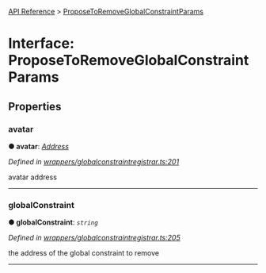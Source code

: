[API Reference](../README.md) > [ProposeToRemoveGlobalConstraintParams](../interfaces/ProposeToRemoveGlobalConstraintParams.md)



# Interface: ProposeToRemoveGlobalConstraintParams


## Properties
<a id="avatar"></a>

###  avatar

**●  avatar**:  *[Address](../#Address)* 

*Defined in [wrappers/globalconstraintregistrar.ts:201](https://github.com/daostack/arc.js/blob/42de6847/lib/wrappers/globalconstraintregistrar.ts#L201)*



avatar address




___

<a id="globalConstraint"></a>

###  globalConstraint

**●  globalConstraint**:  *`string`* 

*Defined in [wrappers/globalconstraintregistrar.ts:205](https://github.com/daostack/arc.js/blob/42de6847/lib/wrappers/globalconstraintregistrar.ts#L205)*



the address of the global constraint to remove




___


